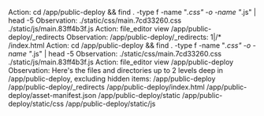 Action: cd /app/public-deploy && find . -type f -name "*.css" -o -name "*.js" | head -5
Observation: ./static/css/main.7cd33260.css
./static/js/main.83ff4b3f.js Action: file_editor view /app/public-deploy/_redirects
Observation: /app/public-deploy/_redirects:
1|/*    /index.html Action: cd /app/public-deploy && find . -type f -name "*.css" -o -name "*.js" | head -5
Observation: ./static/css/main.7cd33260.css
./static/js/main.83ff4b3f.js
Action: file_editor view /app/public-deploy
Observation: Here's the files and directories up to 2 levels deep in /app/public-deploy, excluding hidden items:
/app/public-deploy
/app/public-deploy/_redirects
/app/public-deploy/index.html
/app/public-deploy/asset-manifest.json
/app/public-deploy/static
/app/public-deploy/static/css
/app/public-deploy/static/js

